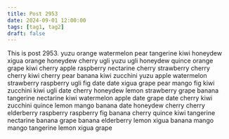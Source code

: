```yaml
---
title: Post 2953
date: 2024-09-01 12:00:00
tags: [tag1, tag2]
draft: false
---
```

This is post 2953.
yuzu
orange
watermelon
pear
tangerine
kiwi
honeydew
xigua
orange
honeydew
cherry
ugli
yuzu
ugli
honeydew
quince
orange
grape
kiwi
cherry
apple
raspberry
nectarine
cherry
strawberry
cherry
cherry
kiwi
cherry
pear
banana
kiwi
zucchini
yuzu
apple
watermelon
strawberry
raspberry
ugli
fig
date
date
xigua
grape
pear
mango
fig
kiwi
zucchini
kiwi
ugli
date
cherry
honeydew
lemon
strawberry
grape
banana
tangerine
nectarine
kiwi
watermelon
apple
date
grape
date
cherry
kiwi
zucchini
quince
lemon
mango
banana
date
honeydew
cherry
cherry
elderberry
raspberry
raspberry
fig
banana
cherry
quince
kiwi
tangerine
nectarine
banana
grape
banana
elderberry
lemon
xigua
banana
mango
mango
tangerine
lemon
xigua
grape
